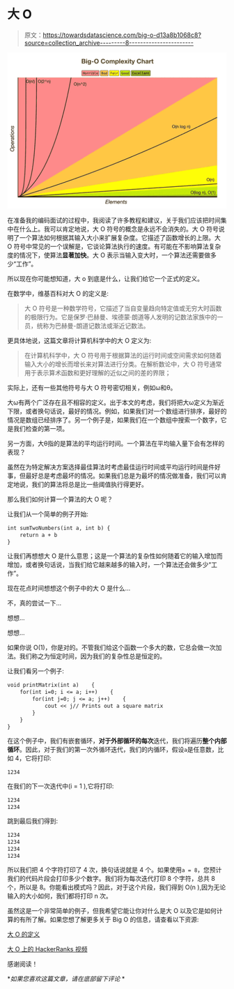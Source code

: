 # 大 O

> 原文：<https://towardsdatascience.com/big-o-d13a8b1068c8?source=collection_archive---------8----------------------->

![](img/8dfd0016ea2e73d2ee79c48a0e7e1fbb.png)

在准备我的编码面试的过程中，我阅读了许多教程和建议，关于我们应该把时间集中在什么上。我可以肯定地说，大 O 符号的概念是永远不会消失的。大 O 符号说明了一个算法如何根据其输入大小来扩展复杂度。它描述了函数增长的上限。大 O 符号中常见的一个误解是，它谈论算法执行的速度。有可能在不影响算法复杂度的情况下，使算法**显著加快**。大 O 表示当输入变大时，一个算法还需要做多少“工作”。

所以现在你可能想知道，大 o 到底是什么，让我们给它一个正式的定义。

在数学中，维基百科对大 O 的定义是:

> 大 O 符号是一种数学符号，它描述了当自变量趋向特定值或无穷大时函数的极限行为。它是保罗·巴赫曼、埃德蒙·朗道等人发明的记数法家族中的一员，统称为巴赫曼-朗道记数法或渐近记数法。

更具体地说，这篇文章将计算机科学中的大 O 定义为:

> 在计算机科学中，大 O 符号用于根据算法的运行时间或空间需求如何随着输入大小的增长而增长来对算法进行分类。在解析数论中，大 O 符号通常用于表示算术函数和更好理解的近似之间的差的界限；

实际上，还有一些其他符号与大 O 符号密切相关，例如ω和θ。

大ω有两个广泛存在且不相容的定义。出于本文的考虑，我们将把大ω定义为渐近下限，或者换句话说，最好的情况。例如，如果我们对一个数组进行排序，最好的情况是数组已经排序了。另一个例子是，如果我们在一个数组中搜索一个数字，它是我们检查的第一项。

另一方面，大θ指的是算法的平均运行时间。一个算法在平均输入量下会有怎样的表现？

虽然在为特定解决方案选择最佳算法时考虑最佳运行时间或平均运行时间是件好事，但最好总是考虑最坏的情况。如果我们总是为最坏的情况做准备，我们可以肯定地说，我们的算法将总是比一些阈值执行得更好。

那么我们如何计算一个算法的大 O 呢？

让我们从一个简单的例子开始:

```
int sumTwoNumbers(int a, int b) {
    return a + b
}
```

让我们再想想大 O 是什么意思；这是一个算法的复杂性如何随着它的输入增加而增加，或者换句话说，当我们给它越来越多的输入时，一个算法还会做多少“工作”。

现在花点时间想想这个例子中的大 O 是什么…

不，真的尝试一下…

想想…

想想…

如果你说 O(1)，你是对的。不管我们给这个函数一个多大的数，它总会做一次加法。我们称之为恒定时间，因为我们的复杂性总是恒定的。

让我们看另一个例子:

```
void printMatrix(int a)    {
    for(int i=0; i <= a; i++)    {
        for(int j=0; j <= a; j++)    {
            cout << j// Prints out a square matrix
        }
    }
}
```

在这个例子中，我们有嵌套循环，**对于外部循环的每次**迭代，我们将遍历**整个内部循环**。因此，对于我们的第一次外循环迭代，我们的内循环，假设`a`是任意数，比如 4，它将打印:

```
1234
```

在我们的下一次迭代中(i = 1 ),它将打印:

```
1234
1234 
```

跳到最后我们得到:

```
1234
1234
1234
1234
```

所以我们把 4 个字符打印了 4 次，换句话说就是 4 个。如果使用`a = 8`，您预计我们的代码片段会打印多少个数字。我们将为每次迭代打印 8 个字符，总共 8 个，所以是 8。你能看出模式吗？因此，对于这个片段，我们得到 O(n ),因为无论输入的大小如何，我们都将打印 n 次。

虽然这是一个非常简单的例子，但我希望它能让你对什么是大 O 以及它是如何计算的有所了解。如果您想了解更多关于 Big O 的信息，请查看以下资源:

[大 O 的定义](https://en.wikipedia.org/wiki/Big_O_notation)

[大 O 上的 HackerRanks 视频](https://www.youtube.com/watch?v=v4cd1O4zkGw&t=10s)

感谢阅读！

**如果您喜欢这篇文章，请在底部留下评论* *